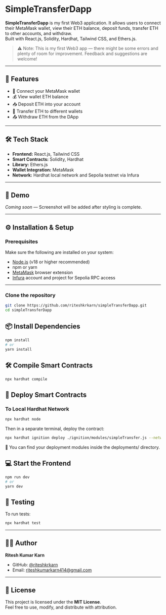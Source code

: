# SimpleTransferDapp

**SimpleTransferDapp** is my first Web3 application. It allows users to connect their MetaMask wallet, view their ETH balance, deposit funds, transfer ETH to other accounts, and withdraw.  
Built with React.js, Solidity, Hardhat, Tailwind CSS, and Ethers.js.

> ⚠️ Note: This is my first Web3 app — there might be some errors and plenty of room for improvement. Feedback and suggestions are welcome!

---

## 🚀 Features

- 🔐 Connect your MetaMask wallet
- 💰 View wallet ETH balance
- 📥 Deposit ETH into your account
- 🔄 Transfer ETH to different wallets
- 📤 Withdraw ETH from the DApp

---

## 🛠 Tech Stack

- **Frontend:** React.js, Tailwind CSS
- **Smart Contracts:** Solidity, Hardhat
- **Library:** Ethers.js
- **Wallet Integration:** MetaMask
- **Network:** Hardhat local network and Sepolia testnet via Infura

---

## 📸 Demo

_Coming soon_ — Screenshot will be added after styling is complete.

---

## ⚙️ Installation & Setup

### Prerequisites

Make sure the following are installed on your system:

- [Node.js](https://nodejs.org/) (v18 or higher recommended)
- npm or yarn
- [MetaMask](https://metamask.io/) browser extension
- [Infura](https://infura.io/) account and project for Sepolia RPC access

---

### Clone the repository

```bash
git clone https://github.com/riteshkrkarn/simpleTransferDapp.git
cd simpleTransferDapp
```

## 📦 Install Dependencies

```bash
npm install
# or
yarn install
```

## 🛠️ Compile Smart Contracts

```bash
npx hardhat compile
```

## 🚀 Deploy Smart Contracts

### To Local Hardhat Network

```bash
npx hardhat node
```

Then in a separate terminal, deploy the contract:

```bash
npx hardhat ignition deploy ./ignition/modules/simpleTransfer.js --network localhost
```

📌 You can find your deployment modules inside the deployments/ directory.

## 💻 Start the Frontend

```bash
npm run dev
# or
yarn dev
```

## 🧪 Testing

To run tests:

```bash
npx hardhat test
```

---

## 🙋‍♂️ Author

**Ritesh Kumar Karn**

- GitHub: [@riteshkrkarn](https://github.com/riteshkrkarn)
- Email: [riteshkumarkarn414@gmail.com](mailto:riteshkumarkarn414@gmail.com)

---

## 📝 License

This project is licensed under the **MIT License**.  
Feel free to use, modify, and distribute with attribution.
